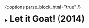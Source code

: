 {::options parse_block_html="true" /}
<details>
  <summary><h1 style="display:inline">Let it Goat! (2014)</h1></summary>

![maxresdefault copy.jpg](assets/images/portfolio/goat.jpg)

The game: Let it Goat! (named after a famous meme) is an infinite runner developed by [SkyVu Entertainment](http://www.skyvu.net)'s SkyLab as a side project to the Battle Bears games. The game was released on iOS and Android. The original version of the game isn't available to download any longer.
{: .text-justify}

Role: Game Developer (remote)  
Duration: 6 months  
Team size: 6, Scrum team  
Platform: [Android](https://play.google.com/store/apps/details?id=net.skyvu.letitgoat1) and [iOS](http://goo.gl/mUtQBL)  
Engine/Language: Unity/C#  
Website: [Let it Goat!](https://www.skyvu.net/games) from SkyVu's portfolio page. Scroll down to find Let it Goat!

I worked on Let it Goat! remotely, from my hometown Aracaju, in Brazil. As a game developer, I:

*   Developed a multiplayer mode with a leaderboard system in which you could challenge other players.
*   Helped to build the game UI with NGUI (the standard at the time).
*   Implemented 2D assets (sprites, animations, parallax) with Toolkit2D.
*   Assisted the development of the (procedurally generated) level creation engine.
*   Adapted a version of the game to be launched in China.
</details>